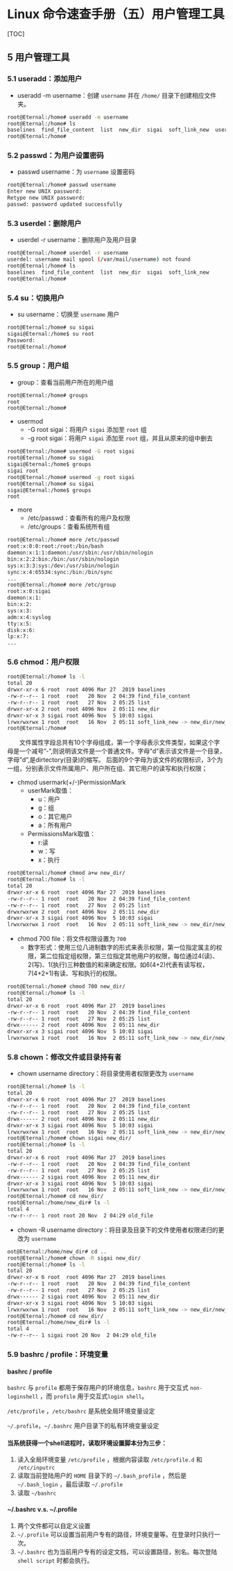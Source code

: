 # Linux 命令速查手册（五）用户管理工具

[TOC]

## 5 用户管理工具

### 5.1 useradd：添加用户

- useradd -m username：创建 `username` 并在 `/home/` 目录下创建相应文件夹。

```bash
root@Eternal:/home# useradd -m username
root@Eternal:/home# ls
baselines  find_file_content  list  new_dir  sigai  soft_link_new  username
root@Eternal:/home# 
```

### 5.2 passwd：为用户设置密码

- passwd username：为 `username` 设置密码

```bash
root@Eternal:/home# passwd username
Enter new UNIX password: 
Retype new UNIX password: 
passwd: password updated successfully
```

### 5.3 userdel：删除用户

- userdel -r username：删除用户及用户目录

```bash
root@Eternal:/home# userdel -r username
userdel: username mail spool (/var/mail/username) not found
root@Eternal:/home# ls
baselines  find_file_content  list  new_dir  sigai  soft_link_new
root@Eternal:/home# 
```

### 5.4 su：切换用户

- su username：切换至 `username` 用户

```bash
root@Eternal:/home# su sigai
sigai@Eternal:/home$ su root
Password: 
root@Eternal:/home# 
```

### 5.5 group：用户组

- group：查看当前用户所在的用户组

```bash
root@Eternal:/home# groups
root
root@Eternal:/home# 
```

- usermod 
  - -G root sigai：将用户 `sigai` 添加至 `root` 组
  - -g root sigai：将用户 `sigai` 添加至 `root` 组，并且从原来的组中删去

```bash
root@Eternal:/home# usermod -G root sigai
root@Eternal:/home# su sigai
sigai@Eternal:/home$ groups
sigai root
root@Eternal:/home# usermod -g root sigai
root@Eternal:/home# su sigai
sigai@Eternal:/home$ groups
root
```

- more 
  - /etc/passwd：查看所有的用户及权限
  - /etc/groups：查看系统所有组

```bash
root@Eternal:/home# more /etc/passwd
root:x:0:0:root:/root:/bin/bash
daemon:x:1:1:daemon:/usr/sbin:/usr/sbin/nologin
bin:x:2:2:bin:/bin:/usr/sbin/nologin
sys:x:3:3:sys:/dev:/usr/sbin/nologin
sync:x:4:65534:sync:/bin:/bin/sync
...
root@Eternal:/home# more /etc/group
root:x:0:sigai
daemon:x:1:
bin:x:2:
sys:x:3:
adm:x:4:syslog
tty:x:5:
disk:x:6:
lp:x:7:
...
```

### 5.6 chmod：用户权限

```bash
root@Eternal:/home# ls -l
total 20
drwxr-xr-x 6 root  root 4096 Mar 27  2019 baselines
-rw-r--r-- 1 root  root   20 Nov  2 04:39 find_file_content
-rw-r--r-- 1 root  root   27 Nov  2 05:25 list
drwxr-xr-x 2 root  root 4096 Nov  2 05:11 new_dir
drwxr-xr-x 3 sigai root 4096 Nov  5 10:03 sigai
lrwxrwxrwx 1 root  root   16 Nov  2 05:11 soft_link_new -> new_dir/new_file
root@Eternal:/home# 
```

&emsp;&emsp;文件属性字段总共有10个字母组成，第一个字母表示文件类型，如果这个字母是一个减号”-”,则说明该文件是一个普通文件。字母”d”表示该文件是一个目录，字母”d”,是dirtectory(目录)的缩写。 后面的9个字母为该文件的权限标识，3个为一组，分别表示文件所属用户、用户所在组、其它用户的读写和执行权限；



- chmod usermark(+/-)PermissionMark
  - userMark取值：
    - u：用户
    - g：组
    - o：其它用户
    - a：所有用户
  - PermissionsMark取值：
    - r:读
    - w：写
    - x：执行

```bash
root@Eternal:/home# chmod a+w new_dir/
root@Eternal:/home# ls -l
total 20
drwxr-xr-x 6 root  root 4096 Mar 27  2019 baselines
-rw-r--r-- 1 root  root   20 Nov  2 04:39 find_file_content
-rw-r--r-- 1 root  root   27 Nov  2 05:25 list
drwxrwxrwx 2 root  root 4096 Nov  2 05:11 new_dir
drwxr-xr-x 3 sigai root 4096 Nov  5 10:03 sigai
lrwxrwxrwx 1 root  root   16 Nov  2 05:11 soft_link_new -> new_dir/new_file
```

- chmod 700 file：将文件权限设置为 `700`
  - 数字形式：使用三位八进制数字的形式来表示权限，第一位指定属主的权限，第二位指定组权限，第三位指定其他用户的权限，每位通过4(读)、2(写)、1(执行)三种数值的和来确定权限。如6(4+2)代表有读写权，7(4+2+1)有读、写和执行的权限。

```bash
root@Eternal:/home# chmod 700 new_dir/
root@Eternal:/home# ls -l
total 20
drwxr-xr-x 6 root  root 4096 Mar 27  2019 baselines
-rw-r--r-- 1 root  root   20 Nov  2 04:39 find_file_content
-rw-r--r-- 1 root  root   27 Nov  2 05:25 list
drwx------ 2 root  root 4096 Nov  2 05:11 new_dir
drwxr-xr-x 3 sigai root 4096 Nov  5 10:03 sigai
lrwxrwxrwx 1 root  root   16 Nov  2 05:11 soft_link_new -> new_dir/new_file
```



### 5.8 chown：修改文件或目录持有者

- chown username directory：将目录使用者权限更改为 `username`

```bash
root@Eternal:/home# ls -l 
total 20
drwxr-xr-x 6 root  root 4096 Mar 27  2019 baselines
-rw-r--r-- 1 root  root   20 Nov  2 04:39 find_file_content
-rw-r--r-- 1 root  root   27 Nov  2 05:25 list
drwx------ 2 root  root 4096 Nov  2 05:11 new_dir
drwxr-xr-x 3 sigai root 4096 Nov  5 10:03 sigai
lrwxrwxrwx 1 root  root   16 Nov  2 05:11 soft_link_new -> new_dir/new_file
root@Eternal:/home# chown sigai new_dir/
root@Eternal:/home# ls -l
total 20
drwxr-xr-x 6 root  root 4096 Mar 27  2019 baselines
-rw-r--r-- 1 root  root   20 Nov  2 04:39 find_file_content
-rw-r--r-- 1 root  root   27 Nov  2 05:25 list
drwx------ 2 sigai root 4096 Nov  2 05:11 new_dir
drwxr-xr-x 3 sigai root 4096 Nov  5 10:03 sigai
lrwxrwxrwx 1 root  root   16 Nov  2 05:11 soft_link_new -> new_dir/new_file
root@Eternal:/home# cd new_dir/
root@Eternal:/home/new_dir# ls -l
total 4
-rw-r--r-- 1 root root 20 Nov  2 04:29 old_file
```

- chown -R username directory：将目录及目录下的文件使用者权限递归的更改为 `username`

```bash
oot@Eternal:/home/new_dir# cd ..
root@Eternal:/home# chown -R sigai new_dir/
root@Eternal:/home# ls -l
total 20
drwxr-xr-x 6 root  root 4096 Mar 27  2019 baselines
-rw-r--r-- 1 root  root   20 Nov  2 04:39 find_file_content
-rw-r--r-- 1 root  root   27 Nov  2 05:25 list
drwx------ 2 sigai root 4096 Nov  2 05:11 new_dir
drwxr-xr-x 3 sigai root 4096 Nov  5 10:03 sigai
lrwxrwxrwx 1 root  root   16 Nov  2 05:11 soft_link_new -> new_dir/new_file
root@Eternal:/home# cd new_dir/
root@Eternal:/home/new_dir# ls -l
total 4
-rw-r--r-- 1 sigai root 20 Nov  2 04:29 old_file
```

### 5.9 bashrc / profile：环境变量

#### bashrc / profile

`bashrc` 与 `profile` 都用于保存用户的环境信息，`bashrc` 用于交互式 `non-loginshell` ，而 `profile` 用于交互式`login shell`。

`/etc/profile` ，`/etc/bashrc`  是系统全局环境变量设定

`~/.profile`，`~/.bashrc` 用户目录下的私有环境变量设定



#### 当系统获得一个shell进程时，读取环境设置脚本分为三步：

1. 读入全局环境变量 `/etc/profile` ，根据内容读取 `/etc/profile.d` 和 `/etc/inputrc`
2. 读取当前登陆用户的 `HOME` 目录下的 `~/.bash_profile` ，然后是 `~/.bash_login` ，最后读取 `~/.profile`
3.  读取 `~/bashrc`



#### ~/.bashrc v.s. ~/.profile

1. 两个文件都可以自定义设置
2. `~/.profile` 可以设置当前用户专有的路径，环境变量等。在登录时只执行一次。
3. `~/.bashrc` 也为当前用户专有的设定文档，可以设置路径，别名。每次登陆 `shell script` 时都会执行。

